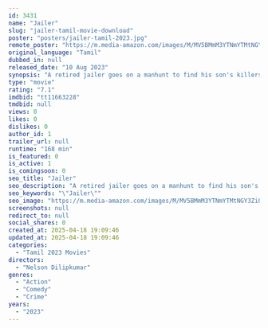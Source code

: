 ```yaml
---
id: 3431
name: "Jailer"
slug: "jailer-tamil-movie-download"
poster: "posters/jailer-tamil-2023.jpg"
remote_poster: "https://m.media-amazon.com/images/M/MV5BMmM3YTNmYTMtNGY3Zi00NzJjLThiN2ItMDQ5ODQ4YmFlY2ZiXkEyXkFqcGc@._V1_SX300.jpg"
original_language: "Tamil"
dubbed_in: null
released_date: "10 Aug 2023"
synopsis: "A retired jailer goes on a manhunt to find his son's killers. But the road leads him to a familiar, albeit a bit darker place. Can he emerge from this complex situation successfully?"
type: "movie"
rating: "7.1"
imdbid: "tt11663228"
tmdbid: null
views: 0
likes: 0
dislikes: 0
author_id: 1
trailer_url: null
runtime: "168 min"
is_featured: 0
is_active: 1
is_comingsoon: 0
seo_title: "Jailer"
seo_description: "A retired jailer goes on a manhunt to find his son's killers. But the road leads him to a familiar, albeit a bit darker place. Can he emerge from this complex situation successfully?"
seo_keywords: "\"Jailer\""
seo_image: "https://m.media-amazon.com/images/M/MV5BMmM3YTNmYTMtNGY3Zi00NzJjLThiN2ItMDQ5ODQ4YmFlY2ZiXkEyXkFqcGc@._V1_SX300.jpg"
screenshots: null
redirect_to: null
social_shares: 0
created_at: 2025-04-18 19:09:46
updated_at: 2025-04-18 19:09:46
categories:
  - "Tamil 2023 Movies"
directors:
  - "Nelson Dilipkumar"
genres:
  - "Action"
  - "Comedy"
  - "Crime"
years:
  - "2023"
---
```

